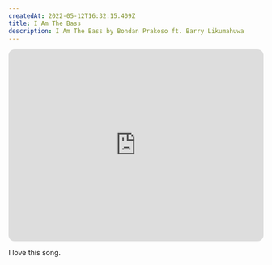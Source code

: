 ```yaml
---
createdAt: 2022-05-12T16:32:15.409Z
title: I Am The Bass
description: I Am The Bass by Bondan Prakoso ft. Barry Likumahuwa
---
```

<iframe style="border-radius:12px" src="https://open.spotify.com/embed/track/3Oj6SHWTkRpJOOE8AIkjZG?utm_source=generator" width="100%" height="380" frameBorder="0" allowfullscreen="" allow="autoplay; clipboard-write; encrypted-media; fullscreen; picture-in-picture"></iframe>

I love this song.